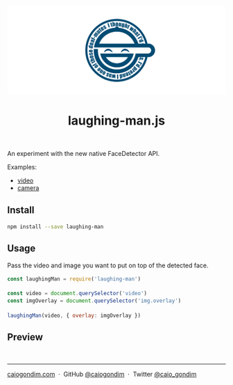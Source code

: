 <img src="./img/icon.png">

<h1 align="center">laughing-man.js</h1>

<br>

An experiment with the new native FaceDetector API.

Examples:
- [video](https://caiogondim.github.io/laughing-man.js/example/video)
- [camera](https://caiogondim.github.io/laughing-man.js/example/camera)

## Install

```bash
npm install --save laughing-man
```

## Usage

Pass the video and image you want to put on top of the detected face.

```js
const laughingMan = require('laughing-man')

const video = document.querySelector('video')
const imgOverlay = document.querySelector('img.overlay')

laughingMan(video, { overlay: imgOverlay })
```

## Preview

<img src="./img/video-example.gif" alt="">

---

[caiogondim.com](https://caiogondim.com) &nbsp;&middot;&nbsp;
GitHub [@caiogondim](https://github.com/caiogondim) &nbsp;&middot;&nbsp;
Twitter [@caio_gondim](https://twitter.com/caio_gondim)
